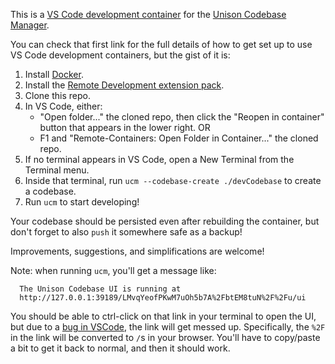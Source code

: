 This is a [VS Code development container](https://github.com/microsoft/vscode-dev-containers) for the [Unison Codebase Manager](https://github.com/unisonweb/unison).

You can check that first link for the full details of how to get set up to use VS Code development containers, but the gist of it is:

1. Install [Docker](https://docs.docker.com/get-docker/).
2. Install the [Remote Development extension pack](https://marketplace.visualstudio.com/items?itemName=ms-vscode-remote.vscode-remote-extensionpack).
3. Clone this repo.
4. In VS Code, either:
    - "Open folder..." the cloned repo, then click the "Reopen in container" button that appears in the lower right.
    OR
    - F1 and "Remote-Containers: Open Folder in Container..." the cloned repo.
5. If no terminal appears in VS Code, open a New Terminal from the Terminal menu. 
6. Inside that terminal, run `ucm --codebase-create ./devCodebase` to create a codebase.
7. Run `ucm` to start developing!


Your codebase should be persisted even after rebuilding the container, but don't forget to also `push` it somewhere safe as a backup!

Improvements, suggestions, and simplifications are welcome!

Note: when running `ucm`, you'll get a message like: 
```
  The Unison Codebase UI is running at
  http://127.0.0.1:39189/LMvqYeofPKwM7uOh5b7A%2FbtEM8tuN%2F%2Fu/ui
```
You should be able to ctrl-click on that link in your terminal to open the UI, but due to a [bug in VSCode](https://github.com/microsoft/vscode/issues/133551), the link will get messed up. Specifically, the `%2F` in the link will be converted to `/`s in your browser. You'll have to copy/paste a bit to get it back to normal, and then it should work.